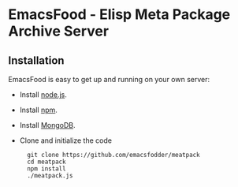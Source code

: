 # EmacsFood - Elisp Meta Package Archive Server

## Installation

EmacsFood is easy to get up and running on your own server:

- Install [node.js](http://nodejs.org/#download).
- Install [npm](http://github.com/isaacs/npm#readme).
- Install [MongoDB](http://www.mongodb.org/downloads).
- Clone and initialize the code

        git clone https://github.com/emacsfodder/meatpack
        cd meatpack
        npm install
        ./meatpack.js
